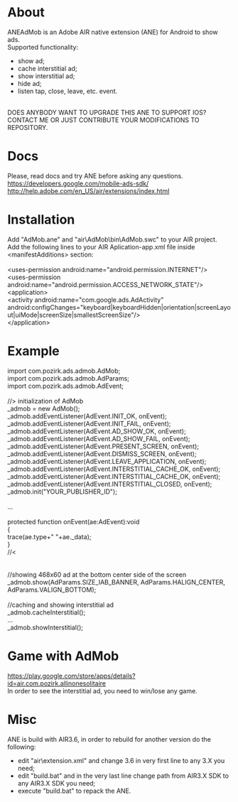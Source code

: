 # About
ANEAdMob is an Adobe AIR native extension (ANE) for Android to show ads.<br />
Supported functionality:<br />
- show ad;<br />
- cache interstitial ad;<br />
- show interstitial ad;<br />
- hide ad;<br />
- listen tap, close, leave, etc. event.<br />
<br />
DOES ANYBODY WANT TO UPGRADE THIS ANE TO SUPPORT IOS?<br />
CONTACT ME OR JUST CONTRIBUTE YOUR MODIFICATIONS TO REPOSITORY.<br />

# Docs
Please, read docs and try ANE before asking any questions.<br />
https://developers.google.com/mobile-ads-sdk/<br />
http://help.adobe.com/en_US/air/extensions/index.html<br />


# Installation
Add "AdMob.ane" and "air\AdMob\bin\AdMob.swc" to your AIR project.<br />
Add the following lines to your AIR Aplication-app.xml file inside &lt;manifestAdditions&gt; section:<br />
<br />
&lt;uses-permission android:name="android.permission.INTERNET"/&gt;<br />
&lt;uses-permission android:name="android.permission.ACCESS_NETWORK_STATE"/&gt;<br />
&lt;application&gt;<br />
	&lt;activity android:name="com.google.ads.AdActivity" android:configChanges="keyboard|keyboardHidden|orientation|screenLayout|uiMode|screenSize|smallestScreenSize"/&gt;<br />
&lt;/application&gt;<br />


# Example
import com.pozirk.ads.admob.AdMob;<br />
import com.pozirk.ads.admob.AdParams;<br />
import com.pozirk.ads.admob.AdEvent;<br />
<br />
//&gt; initialization of AdMob<br />
_admob = new AdMob();<br />
_admob.addEventListener(AdEvent.INIT_OK, onEvent);<br />
_admob.addEventListener(AdEvent.INIT_FAIL, onEvent);<br />
_admob.addEventListener(AdEvent.AD_SHOW_OK, onEvent);<br />
_admob.addEventListener(AdEvent.AD_SHOW_FAIL, onEvent);<br />
_admob.addEventListener(AdEvent.PRESENT_SCREEN, onEvent);<br />
_admob.addEventListener(AdEvent.DISMISS_SCREEN, onEvent);<br />
_admob.addEventListener(AdEvent.LEAVE_APPLICATION, onEvent);<br />
_admob.addEventListener(AdEvent.INTERSTITIAL_CACHE_OK, onEvent);<br />
_admob.addEventListener(AdEvent.INTERSTITIAL_CACHE_OK, onEvent);<br />
_admob.addEventListener(AdEvent.INTERSTITIAL_CLOSED, onEvent);<br />
_admob.init("YOUR_PUBLISHER_ID");<br />
<br />
...<br />
<br />
protected function onEvent(ae:AdEvent):void<br />
{<br />
	trace(ae.type+" "+ae._data);<br />
}<br />
//&lt;<br />
<br />
<br />
//showing 468x60 ad at the bottom center side of the screen<br />
_admob.show(AdParams.SIZE_IAB_BANNER, AdParams.HALIGN_CENTER, AdParams.VALIGN_BOTTOM);<br />
<br />
//caching and showing interstitial ad<br />
_admob.cacheInterstitial();<br />
...<br />
_admob.showInterstitial();<br />


# Game with AdMob
https://play.google.com/store/apps/details?id=air.com.pozirk.allinonesolitaire<br />
In order to see the interstitial ad, you need to win/lose any game.<br />


# Misc
ANE is build with AIR3.6, in order to rebuild for another version do the following:<br />
- edit "air\extension.xml" and change 3.6 in very first line to any 3.X you need;<br />
- edit "build.bat" and in the very last line change path from AIR3.X SDK to any AIR3.X SDK you need;<br />
- execute "build.bat" to repack the ANE.<br />